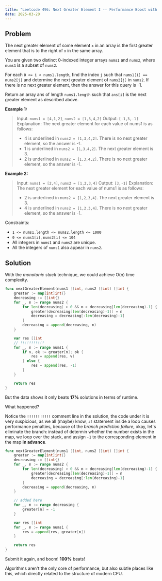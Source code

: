 ```yaml
---
title: "Leetcode 496: Next Greater Element I -- Performance Boost with Less Branches & Monotonic Stack"
date: 2025-03-20
---
```


## Problem

The next greater element of some element `x` in an array is the first greater element that is to the right of `x` in the same array.

You are given two distinct 0-indexed integer arrays `nums1` and `nums2`, where `nums1` is a subset of `nums2`.

For each `0 <= i < nums1.length`, find the index `j` such that `nums1[i] == nums2[j]` and determine the next greater element of `nums2[j]` in `nums2`. If there is no next greater element, then the answer for this query is -1.

Return an array ans of length `nums1.length` such that `ans[i]` is the next greater element as described above.



**Example 1:**

> Input: `nums1 = [4,1,2]`, `nums2 = [1,3,4,2]`
> Output: `[-1,3,-1]`
> Explanation: The next greater element for each value of nums1 is as follows:
> - 4 is underlined in `nums2 = [1,3,4,2]`. There is no next greater element, so the answer is -1.
> - 1 is underlined in `nums2 = [1,3,4,2]`. The next greater element is 3.
> - 2 is underlined in `nums2 = [1,3,4,2]`. There is no next greater element, so the answer is -1.


**Example 2:**

> Input: `nums1 = [2,4]`, `nums2 = [1,2,3,4]`
> Output: `[3,-1]`
> Explanation: The next greater element for each value of nums1 is as follows:
> - 2 is underlined in `nums2 = [1,2,3,4]`. The next greater element is 3.
> - 4 is underlined in `nums2 = [1,2,3,4]`. There is no next greater element, so the answer is -1.


Constraints:

- `1 <= nums1.length <= nums2.length <= 1000`
- `0 <= nums1[i]`, `nums2[i] <= 104`
- All integers in `nums1` and `nums2` are unique.
- All the integers of `nums1` also appear in `nums2`.

## Solution

With the *monotonic stack* technique, we could achieve O(n) time complexity.

```go
func nextGreaterElement(nums1 []int, nums2 []int) []int {
	greater := map[int]int{}
	decreasing := []int{}
	for _, n := range nums2 {
		for len(decreasing) > 0 && n > decreasing[len(decreasing)-1] {
			greater[decreasing[len(decreasing)-1]] = n
			decreasing = decreasing[:len(decreasing)-1]
		}
		decreasing = append(decreasing, n)
	}

	var res []int
	// !!!!!!!!!!!
	for _, n := range nums1 {
		if v, ok := greater[n]; ok {
			res = append(res, v)
		} else {
			res = append(res, -1)
		}
	}

	return res
}
```

But the data shows it only beats **17%** solutions in terms of runtime.

What happened?

Notice the `!!!!!!!!!!!` comment line in the solution, the code under it is very suspicious, as we all (maybe) know,
`if` statement inside a loop causes performance penalties, because of the *branch prediction failure*,
okay, let's eliminate the branch: instead of determin whether the number exists in the map, we loop over the stack,
and assign `-1` to the corresponding element in the map **in advance**.

```go
func nextGreaterElement(nums1 []int, nums2 []int) []int {
	greater := map[int]int{}
	decreasing := []int{}
	for _, n := range nums2 {
		for len(decreasing) > 0 && n > decreasing[len(decreasing)-1] {
			greater[decreasing[len(decreasing)-1]] = n
			decreasing = decreasing[:len(decreasing)-1]
		}
		decreasing = append(decreasing, n)
	}

	// added here
	for _, n := range decreasing {
		greater[n] = -1
	}

	var res []int
	for _, n := range nums1 {
		res = append(res, greater[n])
	}

	return res
}
```

Submit it again, and boom! **100%** beats!

Algorithms aren't the only core of performance, but also subtle places like this, which directly related to the
structure of modern CPU.
